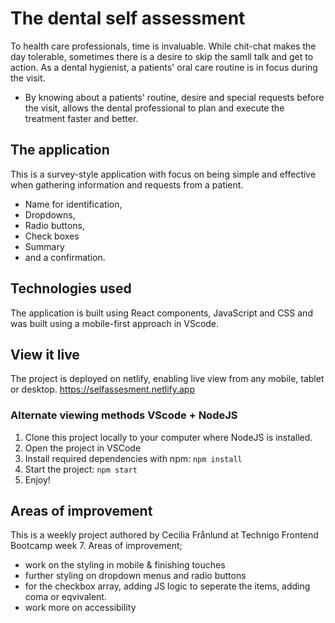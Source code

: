 # The dental self assessment
To health care professionals, time is invaluable. 
While chit-chat makes the day tolerable, sometimes there is a desire
to skip the samll talk and get to action. As a dental hygienist, a patients' 
oral care routine is in focus during the visit. 
- By knowing about a patients' routine, desire and special requests before the visit, 
allows the dental professional to plan and execute the treatment faster and better.  

## The application
This is a survey-style application with focus on being simple and effective when gathering 
information and requests from a patient. 
- Name for identification,
- Dropdowns, 
- Radio buttons,
- Check boxes
- Summary 
- and a confirmation. 

## Technologies used
The application is built using React components, JavaScript and CSS and was built
using a mobile-first approach in VScode. 

## View it live 
The project is deployed on netlify, enabling live view from any mobile, tablet or desktop. 
https://selfassesment.netlify.app

### Alternate viewing methods VScode + NodeJS
1. Clone this project locally to your computer where NodeJS is installed.
1. Open the project in VSCode 
1. Install required dependencies with npm: `npm install` 
1. Start the project: `npm start`
1. Enjoy!


## Areas of improvement
This is a weekly project authored by Cecilia Frånlund at Technigo Frontend Bootcamp week 7. 
Areas of improvement;
* work on the styling in mobile & finishing touches
* further styling on dropdown menus and radio buttons 
* for the checkbox array, adding JS logic to seperate
the items, adding coma or eqvivalent. 
* work more on accessibility
